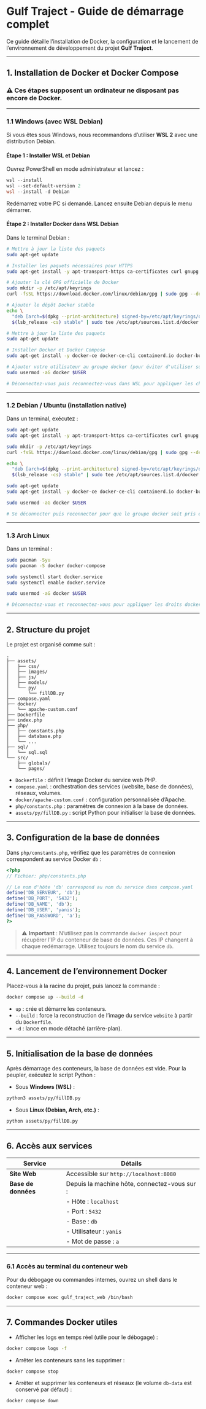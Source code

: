 # Gulf Traject - Guide de démarrage complet

Ce guide détaille l’installation de Docker, la configuration et le lancement de l’environnement de développement du projet **Gulf Traject**.

---

## 1. Installation de Docker et Docker Compose

### ⚠️ Ces étapes supposent un ordinateur **ne disposant pas encore de Docker**.

---

### 1.1 Windows (avec WSL Debian)

Si vous êtes sous Windows, nous recommandons d’utiliser **WSL 2** avec une distribution Debian.

#### Étape 1 : Installer WSL et Debian

Ouvrez PowerShell en mode administrateur et lancez :

```powershell
wsl --install
wsl --set-default-version 2
wsl --install -d Debian
````

Redémarrez votre PC si demandé. Lancez ensuite Debian depuis le menu démarrer.

#### Étape 2 : Installer Docker dans WSL Debian

Dans le terminal Debian :

```bash
# Mettre à jour la liste des paquets
sudo apt-get update

# Installer les paquets nécessaires pour HTTPS
sudo apt-get install -y apt-transport-https ca-certificates curl gnupg lsb-release

# Ajouter la clé GPG officielle de Docker
sudo mkdir -p /etc/apt/keyrings
curl -fsSL https://download.docker.com/linux/debian/gpg | sudo gpg --dearmor -o /etc/apt/keyrings/docker.gpg

# Ajouter le dépôt Docker stable
echo \
  "deb [arch=$(dpkg --print-architecture) signed-by=/etc/apt/keyrings/docker.gpg] https://download.docker.com/linux/debian \
  $(lsb_release -cs) stable" | sudo tee /etc/apt/sources.list.d/docker.list > /dev/null

# Mettre à jour la liste des paquets
sudo apt-get update

# Installer Docker et Docker Compose
sudo apt-get install -y docker-ce docker-ce-cli containerd.io docker-buildx-plugin docker-compose-plugin

# Ajouter votre utilisateur au groupe docker (pour éviter d'utiliser sudo)
sudo usermod -aG docker $USER

# Déconnectez-vous puis reconnectez-vous dans WSL pour appliquer les changements
```

---

### 1.2 Debian / Ubuntu (installation native)

Dans un terminal, exécutez :

```bash
sudo apt-get update
sudo apt-get install -y apt-transport-https ca-certificates curl gnupg lsb-release

sudo mkdir -p /etc/apt/keyrings
curl -fsSL https://download.docker.com/linux/debian/gpg | sudo gpg --dearmor -o /etc/apt/keyrings/docker.gpg

echo \
  "deb [arch=$(dpkg --print-architecture) signed-by=/etc/apt/keyrings/docker.gpg] https://download.docker.com/linux/debian \
  $(lsb_release -cs) stable" | sudo tee /etc/apt/sources.list.d/docker.list > /dev/null

sudo apt-get update
sudo apt-get install -y docker-ce docker-ce-cli containerd.io docker-buildx-plugin docker-compose-plugin

sudo usermod -aG docker $USER

# Se déconnecter puis reconnecter pour que le groupe docker soit pris en compte
```

---

### 1.3 Arch Linux

Dans un terminal :

```bash
sudo pacman -Syu
sudo pacman -S docker docker-compose

sudo systemctl start docker.service
sudo systemctl enable docker.service

sudo usermod -aG docker $USER

# Déconnectez-vous et reconnectez-vous pour appliquer les droits docker
```

---

## 2. Structure du projet

Le projet est organisé comme suit :

```
.
├── assets/
│   ├── css/
│   ├── images/
│   ├── js/
│   ├── models/
│   └── py/
│       └── fillDB.py
├── compose.yaml
├── docker/
│   └── apache-custom.conf
├── Dockerfile
├── index.php
├── php/
│   ├── constants.php
│   ├── database.php
│   └── ...
├── sql/
│   └── sql.sql
└── src/
    ├── globals/
    └── pages/
```

* `Dockerfile` : définit l’image Docker du service web PHP.
* `compose.yaml` : orchestration des services (website, base de données), réseaux, volumes.
* `docker/apache-custom.conf` : configuration personnalisée d’Apache.
* `php/constants.php` : paramètres de connexion à la base de données.
* `assets/py/fillDB.py` : script Python pour initialiser la base de données.

---

## 3. Configuration de la base de données

Dans `php/constants.php`, vérifiez que les paramètres de connexion correspondent au service Docker `db` :

```php
<?php
// Fichier: php/constants.php

// Le nom d'hôte 'db' correspond au nom du service dans compose.yaml
define('DB_SERVEUR', 'db');
define('DB_PORT', '5432');
define('DB_NAME', 'db');
define('DB_USER', 'yanis');
define('DB_PASSWORD', 'a');
?>
```

> ⚠️ **Important** :
> N’utilisez pas la commande `docker inspect` pour récupérer l’IP du conteneur de base de données.
> Ces IP changent à chaque redémarrage. Utilisez toujours le nom du service `db`.

---

## 4. Lancement de l’environnement Docker

Placez-vous à la racine du projet, puis lancez la commande :

```bash
docker compose up --build -d
```

* `up` : crée et démarre les conteneurs.
* `--build` : force la reconstruction de l’image du service `website` à partir du `Dockerfile`.
* `-d` : lance en mode détaché (arrière-plan).

---

## 5. Initialisation de la base de données

Après démarrage des conteneurs, la base de données est vide. Pour la peupler, exécutez le script Python :

* Sous **Windows (WSL)** :

```bash
python3 assets/py/fillDB.py
```

* Sous **Linux (Debian, Arch, etc.)** :

```bash
python assets/py/fillDB.py
```

---

## 6. Accès aux services

| Service             | Détails                                      |
| ------------------- | -------------------------------------------- |
| **Site Web**        | Accessible sur `http://localhost:8080`       |
| **Base de données** | Depuis la machine hôte, connectez-vous sur : |
|                     | - Hôte : `localhost`                         |
|                     | - Port : `5432`                              |
|                     | - Base : `db`                                |
|                     | - Utilisateur : `yanis`                      |
|                     | - Mot de passe : `a`                         |

---

### 6.1 Accès au terminal du conteneur web

Pour du débogage ou commandes internes, ouvrez un shell dans le conteneur web :

```bash
docker compose exec gulf_traject_web /bin/bash
```

---

## 7. Commandes Docker utiles

* Afficher les logs en temps réel (utile pour le débogage) :

```bash
docker compose logs -f
```

* Arrêter les conteneurs sans les supprimer :

```bash
docker compose stop
```

* Arrêter et supprimer les conteneurs et réseaux (le volume `db-data` est conservé par défaut) :

```bash
docker compose down
```



